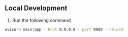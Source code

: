 ## Local Development

1. Run the following command

````bash
uvicorn main:app --host 0.0.0.0 --port 8008 --reload
````